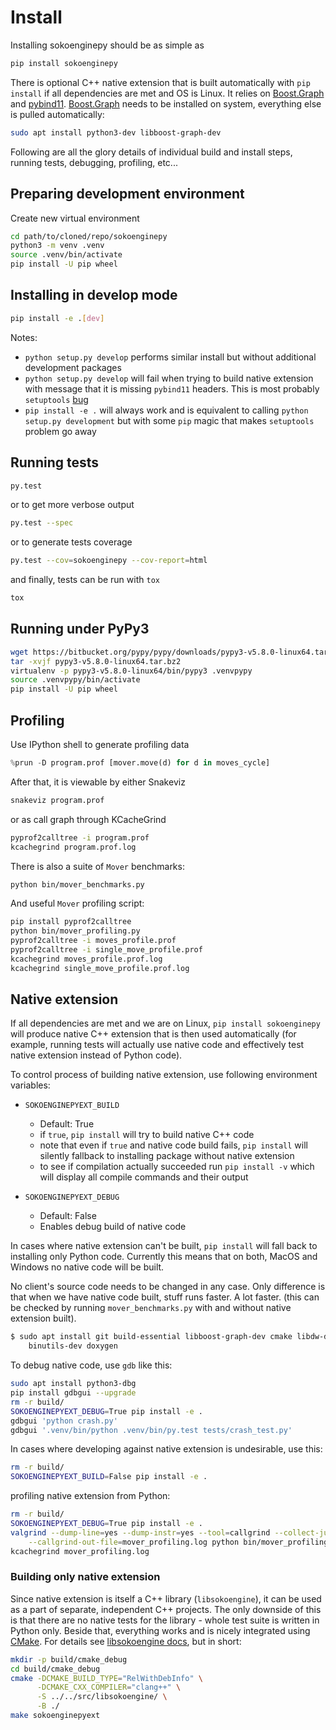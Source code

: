 # Install

Installing sokoenginepy should be as simple as

~~~sh
pip install sokoenginepy
~~~

There is optional C++ native extension that is built automatically with `pip install`
if all dependencies are met and OS is Linux. It relies on [Boost.Graph] and
[pybind11]. [Boost.Graph] needs to be installed on system, everything else is pulled
automatically:

~~~sh
sudo apt install python3-dev libboost-graph-dev
~~~

Following are all the glory details of individual build and install steps, running
tests, debugging, profiling, etc...

## Preparing development environment

Create new virtual environment

~~~sh
cd path/to/cloned/repo/sokoenginepy
python3 -m venv .venv
source .venv/bin/activate
pip install -U pip wheel
~~~

## Installing in develop mode

~~~sh
pip install -e .[dev]
~~~

Notes:

- `python setup.py develop` performs similar install but without additional
  development packages
- `python setup.py develop` will fail when trying to build native extension with
  message that it is missing `pybind11` headers. This is most probably `setuptools`
  [bug](https://github.com/pybind/python_example/issues/16)
- `pip install -e .` will always work and is equivalent to calling `python setup.py
  development` but with some `pip` magic that makes `setuptools` problem go away

## Running tests

~~~sh
py.test
~~~

or to get more verbose output

~~~sh
py.test --spec
~~~

or to generate tests coverage

~~~sh
py.test --cov=sokoenginepy --cov-report=html
~~~

and finally, tests can be run with `tox`

~~~sh
tox
~~~

## Running under PyPy3

~~~sh
wget https://bitbucket.org/pypy/pypy/downloads/pypy3-v5.8.0-linux64.tar.bz2
tar -xvjf pypy3-v5.8.0-linux64.tar.bz2
virtualenv -p pypy3-v5.8.0-linux64/bin/pypy3 .venvpypy
source .venvpypy/bin/activate
pip install -U pip wheel
~~~

## Profiling

Use IPython shell to generate profiling data

~~~python
%prun -D program.prof [mover.move(d) for d in moves_cycle]
~~~

After that, it is viewable by either Snakeviz

~~~sh
snakeviz program.prof
~~~

or as call graph through KCacheGrind

~~~sh
pyprof2calltree -i program.prof
kcachegrind program.prof.log
~~~

There is also a suite of `Mover` benchmarks:

~~~sh
python bin/mover_benchmarks.py
~~~

And useful `Mover` profiling script:

~~~sh
pip install pyprof2calltree
python bin/mover_profiling.py
pyprof2calltree -i moves_profile.prof
pyprof2calltree -i single_move_profile.prof
kcachegrind moves_profile.prof.log
kcachegrind single_move_profile.prof.log
~~~

## Native extension

If all dependencies are met and we are on Linux, `pip install sokoenginepy` will
produce native C++ extension that is then used automatically (for example, running
tests will actually use native code and effectively test native extension instead of
Python code).

To control process of building native extension, use following environment variables:

- `SOKOENGINEPYEXT_BUILD`
  - Default: True
  - if `true`, `pip install` will try to build native C++ code
  - note that even if `true` and native code build fails, `pip install` will silently
    fallback to installing package without native extension
  - to see if compilation actually succeeded run `pip install -v` which will display
    all compile commands and their output

- `SOKOENGINEPYEXT_DEBUG`
  - Default: False
  - Enables debug build of native code

In cases where native extension can't be built, `pip install` will fall back to
installing only Python code. Currently this means that on both, MacOS and Windows no
native code will be built.

No client's source code needs to be changed in any case. Only difference is that when
we have native code built, stuff runs faster. A lot faster. (this can be checked by
running `mover_benchmarks.py` with and without native extension built).

~~~sh
$ sudo apt install git build-essential libboost-graph-dev cmake libdw-dev \
    binutils-dev doxygen
~~~

To debug native code, use `gdb` like this:

~~~sh
sudo apt install python3-dbg
pip install gdbgui --upgrade
rm -r build/
SOKOENGINEPYEXT_DEBUG=True pip install -e .
gdbgui 'python crash.py'
gdbgui '.venv/bin/python .venv/bin/py.test tests/crash_test.py'
~~~

In cases where developing against native extension is undesirable, use this:

~~~sh
rm -r build/
SOKOENGINEPYEXT_BUILD=False pip install -e .
~~~

profiling native extension from Python:

~~~sh
rm -r build/
SOKOENGINEPYEXT_DEBUG=True pip install -e .
valgrind --dump-line=yes --dump-instr=yes --tool=callgrind --collect-jumps=yes \
    --callgrind-out-file=mover_profiling.log python bin/mover_profiling.py
kcachegrind mover_profiling.log
~~~

### Building only native extension

Since native extension is itself a C++ library (`libsokoengine`), it can be used as a
part of separate, independent C++ projects. The only downside of this is that there
are no native tests for the library - whole test suite is written in Python only.
Beside that, everything works and is nicely integrated using [CMake]. For details see
[libsokoengine docs], but in short:

~~~sh
mkdir -p build/cmake_debug
cd build/cmake_debug
cmake -DCMAKE_BUILD_TYPE="RelWithDebInfo" \
      -DCMAKE_CXX_COMPILER="clang++" \
      -S ../../src/libsokoengine/ \
      -B ./
make sokoenginepyext
~~~

[PyPI]: https://pypi.python.org/pypi
[tox]: https://tox.readthedocs.io/en/latest/
[pybind11]: http://pybind11.readthedocs.io/en/stable/index.html
[NetworkX]: https://networkx.github.io/
[Boost.Graph]: https://www.boost.org/doc/libs/1_61_0/libs/graph/doc/index.html
[cppitertools]: https://github.com/ryanhaining/cppitertools
[backward-cpp]: https://github.com/bombela/backward-cpp
[sokoenginepy]: https://github.com/tadams42/sokoenginepy
[libsokoengine docs]: http://tadams42.github.io/sokoenginepy/
[CMake]: https://cmake.org/

